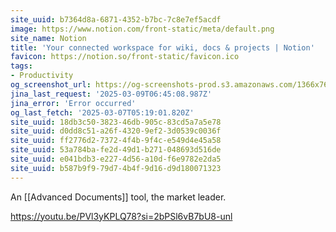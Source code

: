 ```yaml
---
site_uuid: b7364d8a-6871-4352-b7bc-7c8e7ef5acdf
image: https://www.notion.com/front-static/meta/default.png
site_name: Notion
title: 'Your connected workspace for wiki, docs & projects | Notion'
favicon: https://notion.so/front-static/favicon.ico
tags:
- Productivity
og_screenshot_url: https://og-screenshots-prod.s3.amazonaws.com/1366x768/80/false/b04d19f21678295e26b2d736b5d339ff79eaee87563c1ff74c62f102bdd9d843.jpeg
jina_last_request: '2025-03-09T06:45:08.987Z'
jina_error: 'Error occurred'
og_last_fetch: '2025-03-07T05:19:01.820Z'
site_uuid: 18db3c50-3823-46db-905c-83cd5a7a5e78
site_uuid: d0dd8c51-a26f-4320-9ef2-3d0539c0036f
site_uuid: ff2776d2-7372-4f4b-9f4c-e549d4e45a58
site_uuid: 53a784ba-fe2d-49d1-b271-048693d516de
site_uuid: e041bdb3-e227-4d56-a10d-f6e9782e2da5
site_uuid: b587b9f9-79d7-4b4f-9d16-d9d180071323
---
```


An [[Advanced Documents]] tool, the market leader.  

https://youtu.be/PVl3yKPLQ78?si=2bPSl6vB7bU8-unl